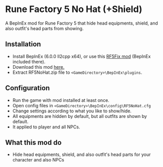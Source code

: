 # Rune Factory 5 No Hat (+Shield)
 A BepInEx mod for Rune Factory 5 that hide head equipments, shield, and also outfit's head parts from showing.

## Installation
- Install BepInEx (6.0.0 Il2cpp x64), or use this [RF5Fix mod](https://github.com/Lyall/RF5Fix) (BepInEx included there).
- Download this mod [here.](https://github.com/PurplefinNeptuna/RF5NoHat/releases)
- Extract RF5NoHat.zip file to `<GameDirectory>\BepInEx\plugins`.

## Configuration
- Run the game with mod installed at least once.
- Open config files in `<GameDirectory>\BepInEx\config\RF5NoHat.cfg`
- Change settings according to what you like to show/hide.
- All equipments are hidden by default, but all outfits are shown by default.
- It applied to player and all NPCs.

## What this mod do
- Hide head equipments, shield, and also outfit's head parts for your character and also NPCs